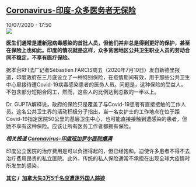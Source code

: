 <!--1594407475000-->
[Coronavirus-印度-众多医务者无保险](http://www.rfi.fr//cn/%E4%BA%9A%E6%B4%B2/20200710-rfi-%E6%B3%95%E5%B9%BF-%E5%B0%BC%E5%8F%A4%E6%8B%89-coronavirus-%E5%8D%B0%E5%BA%A6-%E4%BC%97%E5%A4%9A%E5%8C%BB%E5%8A%A1%E8%80%85%E6%97%A0%E4%BF%9D%E9%99%A9)
------

<div>10/07/2020 - 17:50</div><img src="https://s.rfi.fr/media/display/e2cd944a-80b8-11ea-b166-005056a98db9/w:310/p:16x9/2020-04-13t112813z_240822253_rc2n3g9xhw3z_rtrmadp_3_health-coronavirus-southasia_0.jpg"><p><strong>医生们通常是遭新冠病毒感染的首批人员，但他们并非总是得到更好的保护，甚至在保险上也如此。印度的情况就是这样，众多贫困地区公共卫生职业人员的劳动合同不稳定，不享有医疗保险。</strong></p><div class="t-content__body u-clearfix"><div class="m-interstitial"></div><p>据本台RFI法广记者Sébastien FARCIS周五（2020年7月10日）发自新德里报道，印度政府在三月底设立了一种特别保险，在疫情期间有效，用于那些公共卫生中心里接待遭Covid-19病毒感染患者的医务人员。问题是，这种保险的受益人，不包含部分短期合同工，然而，这些人的比例达到总数的一半以上。</p><p>Dr. GUPTA解释说，政府的保险只是覆盖了与Covid-19患者有直接接触的工作人员。这名公共卫生界的活动积极分子指出，当一名女护士的工作地点在位于距Covid-19指定医院50公里的基层卫生中心，也可能直接接触到遭感染的患者，但她不享有这种保险。应该让所有医务工作者都拥有保险。</p><p><em><strong>相关报道 <a target="_blank" href="https://www.rfi.fr/cn/亚洲/20200705-rfi-法广-尼古拉-coronavirus-印度班加罗尔医院爆满">Coronavirus-印度班加罗尔医院爆满</a></strong></em></p><p>印度公立医院的治疗费用是可以负担得起的，但已经饱和。迫使许多患者不得不去治疗费用昂贵的私立医院。此外，传统的私人保险通常不承担在出现全球大疫情时所发生的感染。</p><p><strong><a target="_blank" href="https://www.rfi.fr/tw/尼古拉">其它</a> /  <a target="_blank" href="https://www.rfi.fr/cn/社会/20200709-rfi-法广-尼古拉-加拿大失3万5千名应遭逐外国人踪迹">加拿大失3万5千名应遭逐外国人踪迹</a></strong></p><div class="o-self-promo o-self-promo--nl o-self-promo--hidden" data-selfpromo-newsletter></div><div class="o-self-promo o-self-promo--app o-self-promo--hidden" data-selfpromo-app></div></div>
